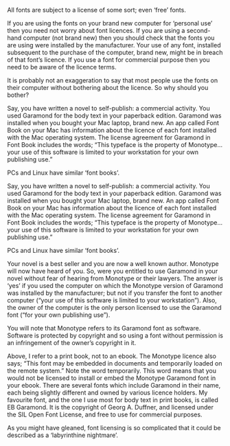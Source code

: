 All fonts are subject to a license of some sort; even ‘free’ fonts.

If you are using the fonts on your brand new computer for ‘personal use’ then you need not worry about  font licences.
If you are using a second-hand computer (not brand new) then you should check that the fonts you are using were installed by the manufacturer. Your use of any font, installed subsequent to the purchase of the computer, brand new, might be in breach of that font’s licence.
If you use a  font for commercial purpose then you need to be aware of the licence terms.

It is probably not an exaggeration to say that most people use the fonts on their computer without bothering about the licence. So why should you bother?

Say, you have written a novel to self-publish: a commercial activity. You used Garamond for the body text in your paperback edition. Garamond was installed when you bought your Mac laptop, brand new. An app called Font Book on your Mac has information about the licence of each font installed with the Mac operating system. The license agreement for Garamond in Font Book includes the words; “This typeface is the property of Monotype…your use of this software is limited to your workstation for your own publishing use.” 

PCs and Linux have similar ‘font books’.

Say, you have written a novel to self-publish: a commercial activity. You used Garamond for the body text in your paperback edition. Garamond was installed when you bought your Mac laptop, brand new. An app called Font Book on your Mac has information about the licence of each font installed with the Mac operating system. The license agreement for Garamond in Font Book includes the words; “This typeface is the property of Monotype…your use of this software is limited to your workstation for your own publishing use.”

PCs and Linux have similar ‘font books’.

Your novel is a best seller and you are now a well known author. Monotype will now have heard of you.
So, were you entitled to use Garamond in your novel without fear of hearing from Monotype or their lawyers. The answer is ‘yes’ if you used the computer on which the Monotype version of Garamond was installed by the manufacturer; but not if you transfer the font to another computer (“your use of this software is limited to your workstation”). Also, the owner of the computer is the only person licensed to use the Garamond font (“for your own publishing use”).

You will note that Monotype refers to its Garamond font as software. Software is protected by copyright and so using a font without permission is an infringement of the owner’s copyright in it.

Above, I refer to a print book, not to an ebook. The Monotype licence also says; “This font may be embedded in documents and temporarily loaded on the remote system.” Note the word temporarily. This word means that you would not be licensed to install or embed the Monotype Garamond font in your ebook.
There are several fonts which include Garamond in their name, each being slightly different and owned by various licence holders. My favourite font, and the one I use most for body text in print books, is called EB Garamond. It is the copyright of Georg A. Duffner, and licensed under the SIL Open Font License, and free to use for commercial purposes.

As you might have gleaned, font licensing is so complicated that it could be described as a ‘labyrinthine nightmare’.